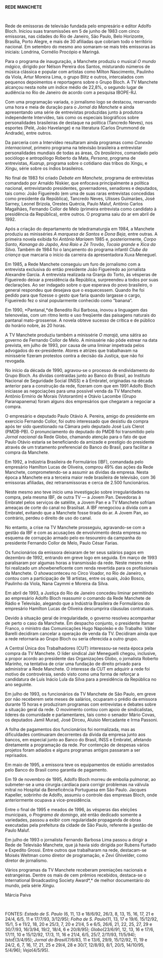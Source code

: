**REDE MANCHETE**

 

Rede de emissoras de televisão fundada pelo empresário e editor Adolfo
Bloch. Iniciou suas transmissões em 5 de junho de 1983 com cinco
emissoras, nas cidades do Rio de Janeiro, São Paulo, Belo Horizonte,
Brasília, Porto Alegre, e mais de 30 afiliadas que cobriam todo o
território nacional. Em setembro do mesmo ano somaram-se mais três
emissoras às iniciais: Londrina, Cornélio Procópio e Maringá.

Para o programa de inauguração, a Manchete produziu o musical *O mundo
mágico,* dirigido por Nélson Pereira dos Santos, misturando números de
música clássica e popular com artistas como Mílton Nascimento, Paulinho
da Viola, Artur Moreira Lima, o grupo Blitz e outros, intercalados com
pequenos depoimentos e reportagens sobre o Grupo Bloch. A TV Manchete
alcançou nesta noite um índice médio de 22,8%, o segundo lugar de
audiência no Rio de Janeiro de acordo com a pesquisa IBOPE-RJ.

Com uma programação variada, o jornalismo logo se destacou, reservando
uma hora e meia de duração para o *Jornal da Manchete* e ainda
apresentando uma série de entrevistas produzidas junto à produtora
independente Intervídeo, tais como os especiais biográficos sobre
personalidades brasileiras de destaque na política (Tancredo Neves), nos
esportes (Pelé, João Havelange) e na literatura (Carlos Drummond de
Andrade), entre outros.

Da parceria com a Intervídeo resultaram ainda programas como *Conexão
internacional*, primeiro programa na televisão brasileira a entrevistar
personalidades mundiais de todas as áreas, *Os brasileiros*, comandado
pelo sociólogo e antropólogo Roberto da Mata, *Persona*, programa de
entrevistas, *Kuarup*, programa sobre o cotidiano das tribos do Xingu, e
*Xingu*, série sobre os índios brasileiros.

No final de 1983 foi criado *Debate em Manchete*, programa de
entrevistas comandado por Arnaldo Niskier, que enfocava principalmente a
política nacional, entrevistando presidentes, governadores, senadores e
deputados, tais como: João Figueiredo (em uma de suas raras entrevistas
concedidas como presidente da República), Tancredo Neves, Ulisses
Guimarães, José Sarney, Leonel Brizola, Orestes Quércia, Paulo Maluf,
Antônio Carlos Magalhães, Fernando Collor de Melo (primeira entrevista
como candidato à presidência da República), entre outros. O programa
saiu do ar em abril de 1992.

Após a criação do departamento de teledramaturgia em 1984, a Manchete
produziu as minisséries *A marquesa de Santos* e *Dona Beja*, entre
outras. A primeira novela exibida foi *Antônio Maria*em 1985 e,
posteriormente, *Corpo Santo*, *Kananga do Japão*, *Ana Raio e Zé
Trovão*, *Tocaia grande* e *Xica da Silva*. Também de 1984 foi o
lançamento do programa infantil *Clube da criança* que marcaria o início
da carreira da apresentadora Xuxa Meneguel.

Em 1985, a Rede Manchete conseguiu um furo de jornalismo com a
entrevista exclusiva do então presidente João Figueiredo ao jornalista
Alexandre Garcia. A entrevista realizada na Granja do Torto, às vésperas
de Figueiredo deixar a presidência da República, surpreendeu a todos por
suas declarações. Ao ser indagado sobre o que esperava do povo
brasileiro, o general respondeu que desejava que o esquecessem. Quando
lhe foi pedido para que fizesse o gesto que faria quando largasse o
cargo, Figueiredo fez o sinal popularmente conhecido como “banana”.

Em 1990, *Pantanal,*de Benedito Rui Barbosa, inovou a linguagem das
telenovelas, com um ritmo lento e uso freqüente das paisagens naturais
do pantanal mato-grossense. A novela obteve sucesso de crítica e de
público do horário nobre, às 20 horas.

A TV Manchete produziu também a minissérie *O marajá*, uma sátira ao
governo de Fernando Collor de Melo. A minissérie não pôde estrear na
data prevista, em julho de 1993, por causa de uma liminar impetrada
pelos advogados do ex-presidente. Atores e atrizes que trabalhavam na
minissérie fizeram protestos contra a decisão da Justiça, que não foi
revogada.

No início da década de 1990, agravou-se o processo de endividamento do
Grupo Bloch. As dívidas contraídas junto ao Banco do Brasil, ao
Instituto Nacional de Seguridade Social (INSS) e à Embratel, originadas
na década anterior para a construção da rede, fizeram com que em 1991
Adolfo Bloch iniciasse as negociações para uma possível venda da TV
Manchete. Antônio Ermírio de Morais (Votorantim) e Otávio Lacombe (Grupo
Paranapanema) foram alguns dos empresários que chegaram a negociar a
compra.

O empresário e deputado Paulo Otávio A. Pereira, amigo do presidente em
exercício Fernando Collor, foi outro interessado que desistiu da compra
após ter sido questionado na Câmara pelo deputado José Luís Clerot
(PMDB-PB). O pronunciamento do deputado do PMDB foi transmitido pelo
*Jornal nacional* da Rede Globo, chamando atenção para o fato de que
Paulo Otávio estaria se beneficiando da amizade e prestígio do
presidente através de um tratamento preferencial do Banco do Brasil,
para facilitar a compra da Manchete.

Em 1992, a Indústria Brasileira de Formulários (IBF), comandada pelo
empresário Hamílton Lucas de Oliveira, comprou 49% das ações da Rede
Manchete, comprometendo-se a assumir as dívidas da empresa. Nesta época
a Manchete era a terceira maior rede brasileira de televisão, com 36
emissoras afiliadas, dez retransmissoras e cerca de 2.500 funcionários.

Neste mesmo ano teve início uma investigação sobre irregularidades na
compra, pela mesma IBF, de outra TV — a Jovem Pan. Devedoras à Embratel
pelos serviços de satélite, a Jovem Pan e a TV Manchete sofriam ameaças
de corte do canal no Brasilsat. A IBF renegociou a dívida com a
Embratel, evitando que a Manchete fosse tirada do ar. A Jovem Pan, ao
contrário, perdeu o direito de uso do canal.

No entanto, a crise na TV Manchete prosseguiu, agravando-se com a gestão
da IBF e com as acusações de envolvimento desta empresa no esquema de
corrupção armado pelo ex-tesoureiro da campanha do presidente Fernando
Collor de Melo, Paulo César Farias.

Os funcionários da emissora deixaram de ter seus salários pagos em
dezembro de 1992, entrando em greve logo em seguida. Em março de 1993
paralisaram por algumas horas a transmissão da rede. Neste mesmo mês foi
realizado um *show*beneficente com renda revertida para os profissionais
da Manchete. O *show*aconteceu no Circo Voador, no Rio de Janeiro, e
contou com a participação de 18 artistas, entre os quais, João Bosco,
Paulinho da Viola, Nana Caymmi e Moreira da Silva.

Em abril de 1993, a Justiça do Rio de Janeiro concedeu liminar
permitindo ao empresário Adolfo Bloch reassumir o comando da Rede
Manchete de Rádio e Televisão, alegando que a Indústria Brasileira de
Formulários do empresário Hamílton Lucas de Oliveira descumprira
cláusulas contratuais.

Devido à situação geral de irregularidade, o governo resolveu acompanhar
de perto o caso da Manchete. Em despacho conjunto, o presidente Itamar
Franco, o ministro das Comunicações Hugo Napoleão e do Trabalho  Válter
Barelli decidiram cancelar a operação de venda da TV. Decidiram ainda
que a rede retornaria ao Grupo Bloch ou seria oferecida a outro grupo.

A Central Única dos Trabalhadores (CUT) interessou-se nesta época pela
compra da TV Manchete. O líder sindical Jair Meneguelli chegou,
inclusive, a propor acordo ao presidente das Organizações Globo, o
jornalista Roberto Marinho, na tentativa de criar uma fundação de
direito privado para administrar a Rede Manchete. O interesse da CUT em
adquirir a rede foi motivo de controvérsia, sendo visto como uma forma
de reforçar a candidatura de Luís Inácio Lula da Silva para a
presidência da República no ano seguinte.

Em julho de 1993, os funcionários da TV Manchete de São Paulo, em greve
por não receberem sete meses de salários, ocuparam o prédio da emissora
durante 15 horas e produziram programas com entrevistas e debates sobre
a situação geral da rede. O movimento contou com apoio de sindicalistas,
líderes da comunidade e parlamentares, tais como o senador Mário Covas,
os deputados Jamil Murad, José Dirceu, Aluísio Mercadante e Irma
Passoni.

A folha de pagamentos dos funcionários foi normalizada, mas as
dificuldades continuaram decorrentes da dívida da empresa junto aos
bancos, em especial junto ao Banco do Brasil, INSS e Embratel, afetando
diretamente a programação da rede. Por contenção de despesas vários
projetos foram adiados e alguns programas antigos passaram a ser
reprisados.

Em maio de 1995, a emissora teve os equipamentos de estúdio arrestados
pelo Banco do Brasil como garantia de pagamento.

Em 19 de novembro de 1995, Adolfo Bloch morreu de embolia pulmonar, ao
submeter-se a uma cirurgia cardíaca para corrigir problemas na válvula
mitral no Hospital da Beneficência Portuguesa em São Paulo. Jacques
Kapeller, sobrinho de Adolfo, assumiu o controle das empresas Bloch,
onde anteriormente ocupava a vice-presidência.

Entre o final de 1995 e meados de 1996, às vésperas das eleições
municipais, o *Programa de domingo*, até então dedicado somente a
variedades, passou a exibir com regularidade propaganda de obras
executadas pela prefeitura da cidade de São Paulo, referente à gestão de
Paulo Maluf.

Em julho de 1993 o jornalista Fernando Barbosa Lima passou a dirigir a
Rede de Televisão Manchete, que já havia sido dirigida por Rubens
Furtado e Expedito Grossi. Entre outros que trabalharam na rede,
destacam-se Moisés Weltman como diretor de programação, e Zevi
Ghivelder, como diretor de jornalismo.

Vários programas da TV Manchete receberam premiações nacionais e
estrangeiras. Dentre os mais de cem prêmios recebidos, destaca-se o
International Broadcasting Society Award*,* de melhor documentário do
mundo, pela série *Xingu.*

Márcia Paiva

 

FONTES: *Estado de S. Paulo* (6, 11, 13 e 18/6/92, 26/3, 8, 13, 15, 16,
17, 21 e 24/4, 6/5, 11 e 17/7/93, 3/12/95); *Folha de S. Paulo*(11, 13,
17 e 19/6, 15/12/92, 15/1, 5 e 11/2, 18, 20 e 25/3, 7, 20 e 21/4, 5 e
6/5, 26/6, 21, 22, 25, 27, 29 e 30/7/93, 16/3/94, 19/2, 18/4, 6 e
20/8/95); *Globo*(23/6/91, 12, 13, 16 e 17/6, 17/11, 10 e 15/12/92,
17/3, 11, 16 e 21/4, 6/5, 25/7, 2/11/93, 11/5/94); *IstoÉ*(3/4/95);
*Jornal do Brasil*(7/6/83, 11 e 13/6, 29/9, 15/12/92, 11, 19 e 24/2, 6,
7, 16, 17, 21, 25 e 29/4, 28 e 30/7, 12/8/93, 8/1, 20/5, 14/10/95,
5/4/96); *Veja*(4/5/95).

 
